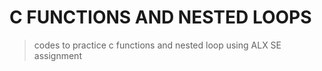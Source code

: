 # C FUNCTIONS AND NESTED LOOPS
> codes to practice c functions and nested loop using ALX SE assignment

